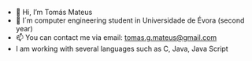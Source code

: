- 👋 Hi, I’m Tomás Mateus
- 👀 I´m computer engineering student in Universidade de Évora (second year)
- 📫 You can contact me via email: tomas.g.mateus@gmail.com
- I am working with several languages ​​such as C, Java, Java Script
<!---
TMateus23/TMateus23 is a ✨ special ✨ repository because its `README.md` (this file) appears on your GitHub profile.
You can click the Preview link to take a look at your changes.
--->
